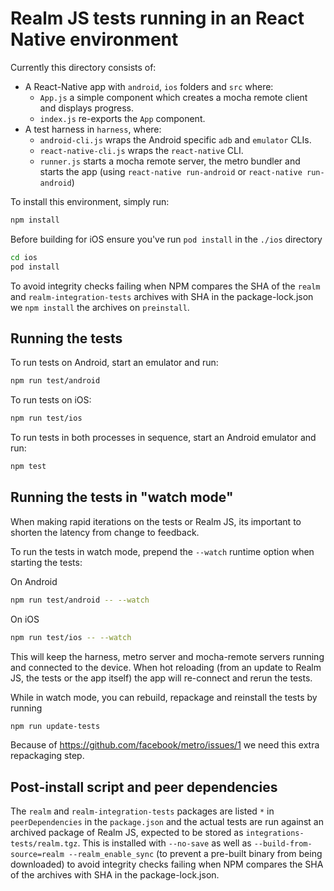 # Realm JS tests running in an React Native environment

Currently this directory consists of:
- A React-Native app with `android`, `ios` folders and `src` where:
  - `App.js` a simple component which creates a mocha remote client and displays progress.
  - `index.js` re-exports the `App` component.
- A test harness in `harness`, where:
  - `android-cli.js` wraps the Android specific `adb` and `emulator` CLIs.
  - `react-native-cli.js` wraps the `react-native` CLI.
  - `runner.js` starts a mocha remote server, the metro bundler and starts the app (using `react-native run-android` or `react-native run-android`)

To install this environment, simply run:

```bash
npm install
```

Before building for iOS ensure you've run `pod install` in the `./ios` directory

```bash
cd ios
pod install
```

To avoid integrity checks failing when NPM compares the SHA of the `realm` and `realm-integration-tests` archives with SHA in the package-lock.json we `npm install` the archives on `preinstall`.

## Running the tests

To run tests on Android, start an emulator and run:

```bash
npm run test/android
```

To run tests on iOS:

```bash
npm run test/ios
```

To run tests in both processes in sequence, start an Android emulator and run:

```bash
npm test
```

## Running the tests in "watch mode"

When making rapid iterations on the tests or Realm JS, its important to shorten the latency from change to feedback.

To run the tests in watch mode, prepend the `--watch` runtime option when starting the tests:

On Android

```bash
npm run test/android -- --watch
```

On iOS

```bash
npm run test/ios -- --watch
```

This will keep the harness, metro server and mocha-remote servers running and connected to the device. When hot reloading (from an update to Realm JS, the tests or the app itself) the app will re-connect and rerun the tests.

While in watch mode, you can rebuild, repackage and reinstall the tests by running

```bash
npm run update-tests
```

Because of https://github.com/facebook/metro/issues/1 we need this extra repackaging step.

## Post-install script and peer dependencies

The `realm` and `realm-integration-tests` packages are listed `*` in `peerDependencies` in the `package.json` and the actual tests are run against an archived package of Realm JS, expected to be stored as `integrations-tests/realm.tgz`. This is installed with `--no-save` as well as `--build-from-source=realm --realm_enable_sync` (to prevent a pre-built binary from being downloaded) to avoid integrity checks failing when NPM compares the SHA of the archives with SHA in the package-lock.json.
